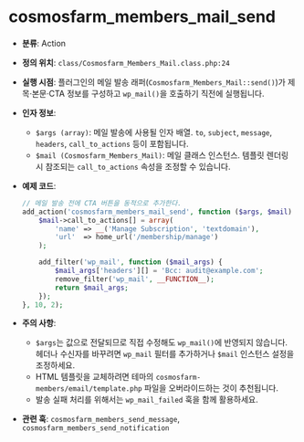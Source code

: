 ﻿# cosmosfarm_members_mail_send

- **분류**: Action
- **정의 위치**: `class/Cosmosfarm_Members_Mail.class.php:24`
- **실행 시점**: 플러그인의 메일 발송 래퍼(`Cosmosfarm_Members_Mail::send()`)가 제목·본문·CTA 정보를 구성하고 `wp_mail()`을 호출하기 직전에 실행됩니다.
- **인자 정보**:
  - `$args (array)`: 메일 발송에 사용될 인자 배열. `to`, `subject`, `message`, `headers`, `call_to_actions` 등이 포함됩니다.
  - `$mail (Cosmosfarm_Members_Mail)`: 메일 클래스 인스턴스. 템플릿 렌더링 시 참조되는 `call_to_actions` 속성을 조정할 수 있습니다.
- **예제 코드**:

  ```php
  // 메일 발송 전에 CTA 버튼을 동적으로 추가한다.
  add_action('cosmosfarm_members_mail_send', function ($args, $mail) {
      $mail->call_to_actions[] = array(
          'name' => __('Manage Subscription', 'textdomain'),
          'url'  => home_url('/membership/manage')
      );
  
      add_filter('wp_mail', function ($mail_args) {
          $mail_args['headers'][] = 'Bcc: audit@example.com';
          remove_filter('wp_mail', __FUNCTION__);
          return $mail_args;
      });
  }, 10, 2);
  ```
- **주의 사항**:
  - `$args`는 값으로 전달되므로 직접 수정해도 `wp_mail()`에 반영되지 않습니다. 헤더나 수신자를 바꾸려면 `wp_mail` 필터를 추가하거나 `$mail` 인스턴스 설정을 조정하세요.
  - HTML 템플릿을 교체하려면 테마의 `cosmosfarm-members/email/template.php` 파일을 오버라이드하는 것이 추천됩니다.
  - 발송 실패 처리를 위해서는 `wp_mail_failed` 훅을 함께 활용하세요.
- **관련 훅**: `cosmosfarm_members_send_message`, `cosmosfarm_members_send_notification`

